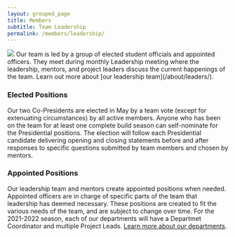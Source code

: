 ```yaml
---
layout: grouped_page
title: Members
subtitle: Team Leadership
permalink: /members/leadership/
---
```


<img src="/assets/page_photos/members/13.jpg" class="leftimage">
Our team is led by a group of elected student officials and appointed officers. They meet during monthly Leadership meeting where the leadership, mentors, and project leaders discuss the current happenings of the team. Learn out more about [our leadership team](/about/leaders/).

### Elected Positions

Our two Co-Presidents are elected in May by a team vote (except for extenuating circumstances) by all active members. Anyone who has been on the team for at least one complete build season can self-nominate for the Presidential positions. The election will follow each Presidential candidate delivering opening and closing statements before and after responses to specific questions submitted by team members and chosen by mentors.

### Appointed Positions

Our leadership team and mentors create appointed positions when needed. Appointed officers are in charge of specific parts of the team that leadership has deemed necessary. These positions are created to fit the various needs of the team, and are subject to change over time. For the 2021-2022 season, each of our departments will have a Departmet Coordinator and multiple Project Leads. [Learn more about our departments](/about/departments/).
